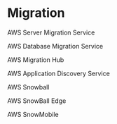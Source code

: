 # Migration



AWS Server Migration Service

AWS Database Migration Service

AWS Migration Hub 

AWS Application Discovery Service

AWS Snowball

AWS SnowBall Edge

AWS SnowMobile



